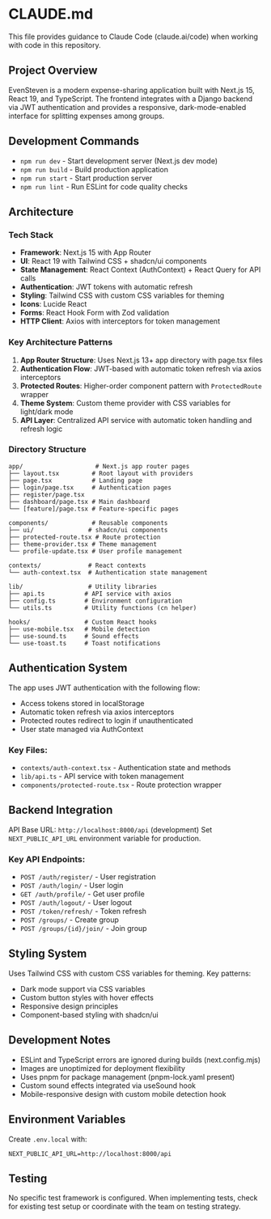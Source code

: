 # CLAUDE.md

This file provides guidance to Claude Code (claude.ai/code) when working with code in this repository.

## Project Overview

EvenSteven is a modern expense-sharing application built with Next.js 15, React 19, and TypeScript. The frontend integrates with a Django backend via JWT authentication and provides a responsive, dark-mode-enabled interface for splitting expenses among groups.

## Development Commands

- `npm run dev` - Start development server (Next.js dev mode)
- `npm run build` - Build production application
- `npm run start` - Start production server
- `npm run lint` - Run ESLint for code quality checks

## Architecture

### Tech Stack
- **Framework**: Next.js 15 with App Router
- **UI**: React 19 with Tailwind CSS + shadcn/ui components
- **State Management**: React Context (AuthContext) + React Query for API calls
- **Authentication**: JWT tokens with automatic refresh
- **Styling**: Tailwind CSS with custom CSS variables for theming
- **Icons**: Lucide React
- **Forms**: React Hook Form with Zod validation
- **HTTP Client**: Axios with interceptors for token management

### Key Architecture Patterns

1. **App Router Structure**: Uses Next.js 13+ app directory with page.tsx files
2. **Authentication Flow**: JWT-based with automatic token refresh via axios interceptors
3. **Protected Routes**: Higher-order component pattern with `ProtectedRoute` wrapper
4. **Theme System**: Custom theme provider with CSS variables for light/dark mode
5. **API Layer**: Centralized API service with automatic token handling and refresh logic

### Directory Structure

```
app/                    # Next.js app router pages
├── layout.tsx         # Root layout with providers
├── page.tsx           # Landing page
├── login/page.tsx     # Authentication pages
├── register/page.tsx
├── dashboard/page.tsx # Main dashboard
└── [feature]/page.tsx # Feature-specific pages

components/            # Reusable components
├── ui/               # shadcn/ui components
├── protected-route.tsx # Route protection
├── theme-provider.tsx # Theme management
└── profile-update.tsx # User profile management

contexts/             # React contexts
└── auth-context.tsx  # Authentication state management

lib/                  # Utility libraries
├── api.ts           # API service with axios
├── config.ts        # Environment configuration
└── utils.ts         # Utility functions (cn helper)

hooks/               # Custom React hooks
├── use-mobile.tsx   # Mobile detection
├── use-sound.ts     # Sound effects
└── use-toast.ts     # Toast notifications
```

## Authentication System

The app uses JWT authentication with the following flow:
- Access tokens stored in localStorage
- Automatic token refresh via axios interceptors
- Protected routes redirect to login if unauthenticated
- User state managed via AuthContext

### Key Files:
- `contexts/auth-context.tsx` - Authentication state and methods
- `lib/api.ts` - API service with token management
- `components/protected-route.tsx` - Route protection wrapper

## Backend Integration

API Base URL: `http://localhost:8000/api` (development)
Set `NEXT_PUBLIC_API_URL` environment variable for production.

### Key API Endpoints:
- `POST /auth/register/` - User registration
- `POST /auth/login/` - User login
- `GET /auth/profile/` - Get user profile
- `POST /auth/logout/` - User logout
- `POST /token/refresh/` - Token refresh
- `POST /groups/` - Create group
- `POST /groups/{id}/join/` - Join group

## Styling System

Uses Tailwind CSS with custom CSS variables for theming. Key patterns:
- Dark mode support via CSS variables
- Custom button styles with hover effects
- Responsive design principles
- Component-based styling with shadcn/ui

## Development Notes

- ESLint and TypeScript errors are ignored during builds (next.config.mjs)
- Images are unoptimized for deployment flexibility
- Uses pnpm for package management (pnpm-lock.yaml present)
- Custom sound effects integrated via useSound hook
- Mobile-responsive design with custom mobile detection hook

## Environment Variables

Create `.env.local` with:
```
NEXT_PUBLIC_API_URL=http://localhost:8000/api
```

## Testing

No specific test framework is configured. When implementing tests, check for existing test setup or coordinate with the team on testing strategy.